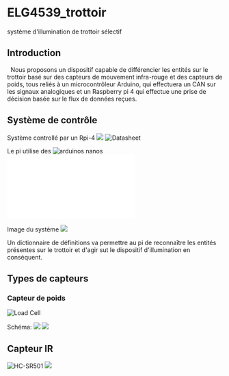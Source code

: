 # ELG4539_trottoir
système d'illumination de trottoir sélectif

## Introduction
  Nous proposons un dispositif capable de différencier les entités sur le trottoir basé sur des capteurs de mouvement infra-rouge et des capteurs de poids, tous reliés à un microcontrôleur Arduino, qui effectuera un CAN sur les signaux analogiques et un Raspberry pi 4 qui effectue une prise de décision basée sur le flux de données reçues. 

## Système de contrôle
Système controllé par un Rpi-4 ![](https://github.com/Driss-001/blob/main/Imgs/raspberry-pi-4-caratteristiche-tecniche-597590040.png)
![Datasheet](https://m.media-amazon.com/images/I/61h97iDJlWL._AC_SL1000_.jpg)

Le pi utilise des ![arduinos nanos](https://m.media-amazon.com/images/I/61h97iDJlWL._AC_SL1000_.jpg) 
![Datasheet](chrome-extension://efaidnbmnnnibpcajpcglclefindmkaj/https://docs.arduino.cc/static/a3053b2eb570533aeab01948f35ba4a5/A000005-datasheet.pdf)

Image du système
![](https://github.com/Driss-001/blob/main/Imgs/Image1.jpg)


Un dictionnaire de définitions va permettre au pi de reconnaître les entités présentes sur le trottoir et d'agir sut le dispositif d'illumination en conséquent.

## Types de capteurs

### Capteur de poids 
![Load Cell](https://www.amazon.ca/-/fr/gp/product/B079FQNJJH/ref=ewc_pr_img_1?smid=A1GUQD3SRXOFFI&psc=1)

Schéma: ![](https://github.com/Driss-001/blob/main/Imgs/Image3.png)
![](https://m.media-amazon.com/images/I/612ornIvHHL._AC_SX679_.jpg) 

## Capteur IR
![HC-SR501](https://www.amazon.ca/XLX-HC-SR505-Efficiency-Measurement-Electronic/dp/B07QY7GPWT/ref=sr_1_2_sspa?crid=1MX9BA6PMNC6T&keywords=HC-SR501&qid=1667254371&qu=eyJxc2MiOiIyLjg3IiwicXNhIjoiMi42NCIsInFzcCI6IjIuNjQifQ%3D%3D&sprefix=hc-sr501%2Caps%2C76&sr=8-2-spons&psc=1)
![](https://m.media-amazon.com/images/I/61t2-iumRsL._AC_SL1001_.jpg)

